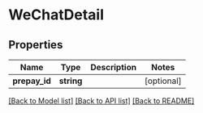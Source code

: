 # WeChatDetail

## Properties
Name | Type | Description | Notes
------------ | ------------- | ------------- | -------------
**prepay_id** | **string** |  | [optional] 

[[Back to Model list]](../../README.md#documentation-for-models) [[Back to API list]](../../README.md#documentation-for-api-endpoints) [[Back to README]](../../README.md)

